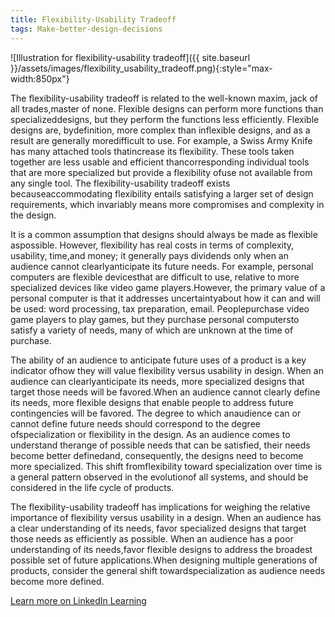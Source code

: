 ```yaml
---
title: Flexibility-Usability Tradeoff
tags: Make-better-design-decisions
---
```


![Illustration for flexibility-usability tradeoff]({{ site.baseurl }}/assets/images/flexibility_usability_tradeoff.png){:style="max-width:850px"}

The flexibility-usability tradeoff is related to the well-known maxim, jack of all trades,master of none. Flexible designs can perform more functions than specializeddesigns, but they perform the functions less efficiently. Flexible designs are, bydefinition, more complex than inflexible designs, and as a result are generally moredifficult to use. For example, a Swiss Army Knife has many attached tools thatincrease its flexibility. These tools taken together are less usable and efficient thancorresponding individual tools that are more specialized but provide a flexibility ofuse not available from any single tool. The flexibility-usability tradeoff exists becauseaccommodating flexibility entails satisfying a larger set of design requirements, which invariably means more compromises and complexity in the design.

It is a common assumption that designs should always be made as flexible aspossible. However, flexibility has real costs in terms of complexity, usability, time,and money; it generally pays dividends only when an audience cannot clearlyanticipate its future needs. For example, personal computers are flexible devicesthat are difficult to use, relative to more specialized devices like video game players.However, the primary value of a personal computer is that it addresses uncertaintyabout how it can and will be used: word processing, tax preparation, email. Peoplepurchase video game players to play games, but they purchase personal computersto satisfy a variety of needs, many of which are unknown at the time of purchase.

The ability of an audience to anticipate future uses of a product is a key indicator ofhow they will value flexibility versus usability in design. When an audience can clearlyanticipate its needs, more specialized designs that target those needs will be favored.When an audience cannot clearly define its needs, more flexible designs that enable people to address future contingencies will be favored. The degree to which anaudience can or cannot define future needs should correspond to the degree ofspecialization or flexibility in the design. As an audience comes to understand therange of possible needs that can be satisfied, their needs become better definedand, consequently, the designs need to become more specialized. This shift fromflexibility toward specialization over time is a general pattern observed in the evolutionof all systems, and should be considered in the life cycle of products.

The flexibility-usability tradeoff has implications for weighing the relative importance of flexibility versus usability in a design. When an audience has a clear understanding of its needs, favor specialized designs that target those needs as efficiently as possible. When an audience has a poor understanding of its needs,favor flexible designs to address the broadest possible set of future applications.When designing multiple generations of products, consider the general shift towardspecialization as audience needs become more defined.

[Learn more on LinkedIn Learning](https://www.linkedin.com/learning/universal-principles-of-design/flexibility-trade-offs)
